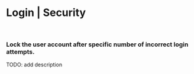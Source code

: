 # Login | Security
<br>


### Lock the user account after specific number of incorrect login attempts.

TODO: add description

<br>


